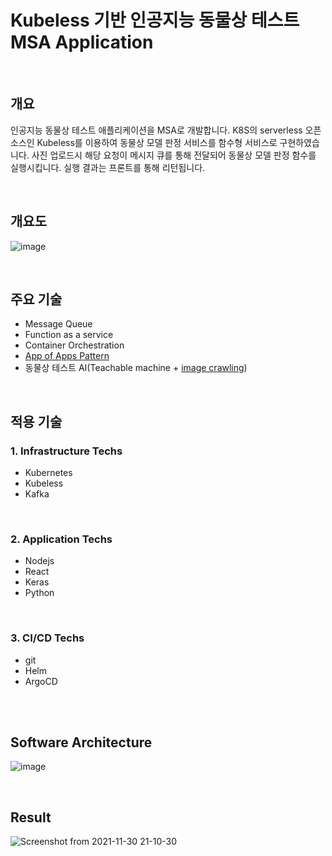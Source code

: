# Kubeless 기반 인공지능 동물상 테스트 MSA Application

<br/>

## 개요

인공지능 동물상 테스트 애플리케이션을 MSA로 개발합니다.
K8S의 serverless 오픈소스인 Kubeless를 이용하여 동물상 모델 판정 서비스를 함수형 서비스로 구현하였습니다. 사진 업로드시 해당 요청이 메시지 큐를 통해 전달되어 동물상 모델 판정 함수를 실행시킵니다. 실행 결과는 프론트를 통해 리턴됩니다.

<br/>

## 개요도

![image](https://user-images.githubusercontent.com/66519046/144041217-981762bc-be0e-4ca7-9d3b-6c70abbeedcd.png)

<br/>

## 주요 기술

-   Message Queue
-   Function as a service
-   Container Orchestration
-   [App of Apps Pattern](https://github.com/sjoh0704/Sseung-Helm-Chart/tree/master/Kubeless-MSA-Application "go to sjoh0704's helm chart!")
-   동물상 테스트 AI(Teachable machine + [image crawling](https://github.com/sjoh0704/Image-Crawling "image crawling"))

<br/>

## 적용 기술

### 1. Infrastructure Techs

-   Kubernetes
-   Kubeless
-   Kafka

<br/>

### 2. Application Techs

-   Nodejs
-   React
-   Keras
-   Python

<br/>

### 3. CI/CD Techs

<!-- - [Helm](https://github.com/sjoh0704/Sseung-Helm-Chart/tree/master/MSA-Shop "go to sjoh0704's helm chart!") -->
<!-- - Jenkins -->

-   git
-   Helm
-   ArgoCD

<br/>
<!-- 
## Manifest
- [go to Helm chart](https://github.com/sjoh0704/Sseung-Helm-Chart/tree/master/MSA-Shop "go to sjoh0704's helm chart!") -->

<br/>

## Software Architecture

![image](https://user-images.githubusercontent.com/66519046/141689717-f0f58ac2-b03a-4b46-9519-4fddd07edfac.png)

<!-- ### 1. Infrastructure Diagram
![image](https://user-images.githubusercontent.com/66519046/133252790-b19b0e60-5452-40b9-a0a1-7a1fed6ab104.png)

<br/>

### 2. Service Diagram
![image](https://user-images.githubusercontent.com/66519046/133252317-20e43bf0-1ee7-4c13-86a2-dcdd5c7400ec.png)

<br/>

### 3. S/W Diagram
![image](https://user-images.githubusercontent.com/66519046/133252515-1cf9e35a-e2ea-419b-8c93-4ffdbc4e2a3e.png)

<br/>

### 4. CI/CD Diagram
![image](https://user-images.githubusercontent.com/66519046/133252709-4c2519e5-7b08-4140-8824-47816504dd5a.png) -->

<br/>

## Result

![Screenshot from 2021-11-30 21-10-30](https://user-images.githubusercontent.com/66519046/144045687-dfc0c4c4-8fee-4f25-86c8-5ea980c1e0b8.png)
